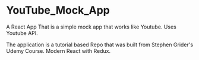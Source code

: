 # YouTube_Mock_App

A React App That is a simple mock app that works like Youtube. Uses Youtube API. 

The application is a tutorial based Repo that was built from Stephen Grider's Udemy Course. Modern React with Redux. 


